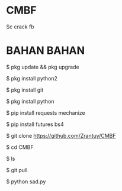 # CMBF
Sc crack fb

BAHAN BAHAN
=============

$ pkg update && pkg upgrade

$ pkg install python2
 
$ pkg install git
 
$ pkg install python

$ pip  install requests mechanize

$ pip install futures bs4


$ git clone https://github.com/Zrantuy/CMBF

$ cd CMBF

$ ls

$ git pull

$ python sad.py
